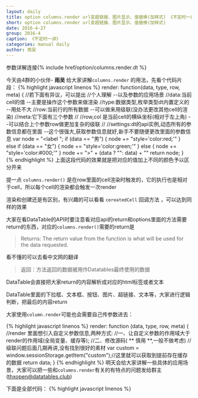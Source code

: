 ```yaml
---
layout: daily
title: option columns.render url变超链接、图片显示、值替换(加样式) 《不定时一讲》 DataTable中文网
short: option columns.render url变超链接、图片显示、值替换(加样式)
date: 2016-4-27
group: 2016-4
caption: 《不定时一讲》
categories: manual daily
author: 雨吴
---
```

参数详解连接{% include href/option/columns.render.dt %}

今天由4群的小伙伴- **雨吴**  给大家讲解`columns.render` 的用法，先看个代码片段：
{% highlight javascript linenos %}
render: function(data, type, row, meta) {
    //若下面有异议，可以提出
    //个人理解  --以及参数的应用场景
    //data:当前cell的值  --主要是操作这个参数来做渲染
    //type:数据类型,枚举类型dt内置定义的  --用处不大
    //row:当前行的所有数据  --可以做来用级联(没办法更改其他cell的渲染)
    //meta:它下面有三个参数
    //   //row,col 是当前cell的横纵坐标(相对于左上角) --可以结合上个参数row做更加复杂的级联
    //   //settings:dt的api实例,动态所有的参数信息都在里面  --这个很强大,获取参数信息就好,新手不要随便更改里面的参数信息
    var node = "<label ";
    if (data == "男") {
        node += "style='color:red;'"
    } else if (data == "女") {
        node += "style='color:green;'"
    } else {
        node += "style='color:#000;'"
    }
    node += ">" + (data ? "": data) + "</label>"
    return node;
}
{% endhighlight %}
上面这段代码的效果就是把对应的值加上不同的颜色予以区分开来

提一点 `columns.render()` 是在row里面的cell渲染时触发的，它的执行也是相对于cell，所以每个cell的渲染都会触发一次render

渲染和创建还是有区别，有兴趣的可以看看 `cereatedCell` 回调方法 ，可以达到同样的效果

大家在看DataTable的API时要注意看对应api的return和options里面的方法需要return的东西，对应的`columns.render()`需要的return是

> Returns:
  The return value from the function is what will be used for the data requested.

看不懂的可以去看中文网的翻译

> 返回：方法返回的数据被用作Datatables最终使用的数据

DataTable会直接把大家return的内容解析成对应的html标签或者文本

DataTable里面的下拉框、文本框、按钮、图片、超链接、文本等，大家进行逻辑判断，把最后的内容return

大家使用`column.render`可能也会需要自己传参数进去：

{% highlight javascript linenos %}
  render: function (data, type, row, meta) {
        //render 里面想引入自定义参数信息,两种方式:
        //一、让自定义参数的作用域大于render的作用域(全局变量、缓存等);
        //二、修改源码( ** 慎用 **,一般不做考虑)
        //级联问题后面几期再讲,没有找到很好的素材
        var custom = window.sessionStorage.getItem("custom");//这里就可以获取到提前存在缓存的数据
        return data;
    }
{% endhighlight %}
明天会给大家讲解一些具体的应用场景，大家可以把一些和`columns.render`有关的有特点的问题发给群主(thxopen@datatables.club)

下面是全部代码：
{% highlight javascript linenos %}
<!DOCTYPE html>
<html xmlns="http://www.w3.org/1999/xhtml">
 <head>
  <meta http-equiv="Content-Type" content="text/html; charset=utf-8" />
  <title>DataTable中文网 不定时一讲 columns.render url变超链接或者图片显示</title>
  <link href="DataTables/css/jquery.dataTables.min.css" rel="stylesheet" />
 </head>
 <body>
  <script src="DataTables/js/jquery.js"></script>
  <script src="DataTables/js/jquery.dataTables.min.js"></script>
  <table id="example">
  </table>
  <script>
        var id = "";
        var oTable = $("#example").DataTable({
            "serverSide": true,//分页，取数据等等的都放到服务端去
            "deferRender": true,//当处理大数据时，延迟渲染数据，有效提高Datatables处理能力
            "destory": true,
            "ajax": {
                "dataType": 'json',
                "type": "POST",
                "url": "/GridSheet/dataGridData",
                "data": function (d) {
                    d.id = id;
                },
                "async": false
            },
            "columns": [
                {
                    "data": "id",
                    "width": "100px",
                    "title": "id"
                }, {
                    "data": "name",
                    "width": "150px",
                    "title": "姓名"
                }, {
                    "data": "sex",
                    "width": "100px",
                    "title": "性别",
                    render: function (data, type, row, meta) {
                        //个人理解  --以及参数的应用场景
                        //data:当前cell的值  --主要是操作这个参数来做渲染
                        //type:数据类型,枚举类型dt内置定义的  --用处不大
                        //row:当前行的所有数据  --可以做来用级联(没办法更改其他cell的渲染)
                        //meta:它下面有三个参数
                        //   //row,col 是当前cell的横纵坐标(相对于左上角)
                        //         --可以结合上个参数row做更加复杂的级联
                        //   //settings:dt的api实例,动态所有的参数信息都在里面
                           //  --这个很强大,获取参数信息就好,新手不要随便更改里面的参数信息
                        var node = "<label ";
                        if (data == "男") {
                            node += "style='color:red;'"
                        } else if (data == "女") {
                            node += "style='color:green;'"
                        } else {
                            node += "style='color:#000;'"
                        }
                        node += ">" + data ? "" : data + "</label>"
                        return node;
                    }
                }, {
                    "data": "img",
                    "width": "200px",
                    "title": "头像",
                    render: function (data, type, row, meta) {
                         //这里是主题  把url变成超链接、把图片路径显示为图片
                        //return "<a href='" + data + "'>" + data + "</a>";
                        return "<img src='" + data + "' />";

                    }
                }, {
                    "data": "mark",
                    "width": "300px",
                    "title": "备注",
                    render: function (data, type, row, meta) {
                        //render 里面想引入自定义参数信息,两种方式:
                        //一、让自定义参数的作用域大于render的作用域(全局变量、缓存等);
                        //二、修改源码(慎用)
                        //级联问题后面几期再讲,没有找到很好的素材
                        var custom = window.sessionStorage.getItem("custom");//这里就可以获取到提前存在缓存的数据
                        return data;
                    }
                }
            ]
        });

    </script>
 </body>
</html>
{% endhighlight %}

### 最后感谢 雨吴 的贡献